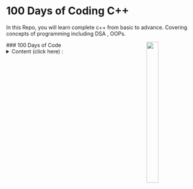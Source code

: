 # 100 Days of Coding C++
In this Repo, you will learn complete c++ from basic to advance. Covering concepts of programming including DSA , OOPs.

<img align="right" width="25%" src="https://media.giphy.com/media/v1.Y2lkPTc5MGI3NjExb3B3N3pkaXhhamlxM3lrbnphOW9scDdxenIyNnRudHZndmE2N3IydSZlcD12MV9pbnRlcm5hbF9naWZfYnlfaWQmY3Q9Zw/MeJgB3yMMwIaHmKD4z/giphy.gif" height="380">
### 100 Days of Code 
<Details>
  <summary> Content (click here) : </summary>
  
  Day 1: 4 Codechef questions completed

  Day 2: Array 

  Day 3: OFF

  Day 4: Codechef and STL Vectors intro

  Day 5: Vectors
</Details>
